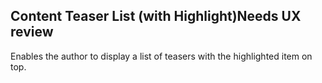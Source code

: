  <h2>Content Teaser List (with Highlight)<span class="status review">Needs UX review</span></h2>

Enables the author to display a list of teasers with the highlighted item on top.